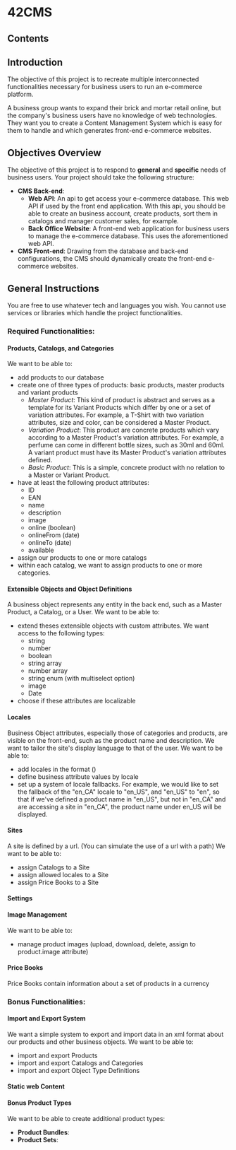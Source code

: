 # 42CMS

## Contents

## Introduction

The objective of this project is to recreate multiple interconnected functionalities necessary for business users to run an e-commerce platform.

A business group wants to expand their brick and mortar retail online, but the company's business users have no knowledge of web technologies. They want you to create a Content Management System which is easy for them to handle and which generates front-end e-commerce websites.



## Objectives Overview

The objective of this project is to respond to **general** and **specific** needs of business users. Your project should take the following structure:

- **CMS Back-end**:
  - **Web API**: An api to get access your e-commerce database. This web API if used by the front end application. With this api, you should be able to create an business account, create products, sort them in catalogs and manager customer sales, for example.
  - **Back Office Website**: A front-end web application for business users to manage the e-commerce database. This uses the aforementioned web API.
- **CMS Front-end**: Drawing from the database and back-end configurations, the CMS should dynamically create the front-end e-commerce websites.



## General Instructions

You are free to use whatever tech and languages you wish. You cannot use services or libraries which handle the project functionalities.

### Required Functionalities:

#### Products, Catalogs, and Categories

We want to be able to:
- add products to our database
- create one of three types of products: basic products, master products and variant products
  - *Master Product*: This kind of product is abstract and serves as a template for its Variant Products which differ by one or a set of variation attributes. For example, a T-Shirt with two variation attributes, size and color, can be considered a Master Product.
  - *Variation Product*: This product are concrete products which vary according to a Master Product's variation attributes. For example, a perfume can come in different bottle sizes, such as 30ml and 60ml. A variant product must have its Master Product's variation attributes defined.
  - *Basic Product*: This is a simple, concrete product with no relation to a Master or Variant Product.
- have at least the following product attributes: 
  - ID
  - EAN
  - name
  - description
  - image
  - online (boolean)
  - onlineFrom (date)
  - onlineTo (date)
  - available
- assign our products to one or more catalogs
- within each catalog, we want to assign products to one or more categories.

#### Extensible Objects and Object Definitions
A business object represents any entity in the back end, such as a Master Product, a Catalog, or a User.
We want to be able to:
- extend theses extensible objects with custom attributes. We want access to the following types:
  - string
  - number
  - boolean
  - string array
  - number array
  - string enum (with multiselect option)
  - image
  - Date
- choose if these attributes are localizable

#### Locales
Business Object attributes, especially those of categories and products, are visible on the front-end, such as the product name and description. We want to tailor the site's display language to that of the user. We want to be able to:
- add locales in the format ()
- define business attribute values by locale
- set up a system of locale fallbacks. For example, we would like to set the fallback of the "en_CA" locale to "en_US", and "en_US" to "en", so that if we've defined a product name in "en_US", but not in "en_CA" and are accessing a site in "en_CA", the product name under en_US will be displayed.

#### Sites
A site is defined by a url. (You can simulate the use of a url with a path)
We want to be able to:
- assign Catalogs to a Site
- assign allowed locales to a Site
- assign Price Books to a Site

#### Settings

#### Image Management
We want to be able to:
- manage product images (upload, download, delete, assign to product.image attribute)

#### Price Books
Price Books contain information about a set of products in a currency

### Bonus Functionalities: 

#### Import and Export System
We want a simple system to export and import data in an xml format about our products and other business objects.
We want to be able to:
- import and export Products
- import and export Catalogs and Categories
- import and export Object Type Definitions 


#### Static web Content
#### Bonus Product Types
We want to be able to create additional product types:
- **Product Bundles**:
- **Product Sets**: